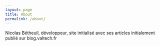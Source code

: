 ```yaml
---
layout: page
title: About
permalink: /about/
---
```


Nicolas Bétheuil, développeur, site initialisé avec ses articles initialement publié sur blog.valtech.fr